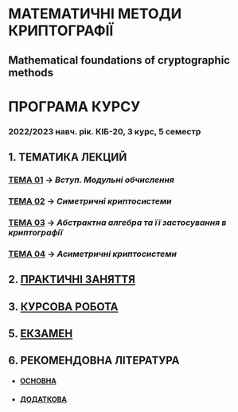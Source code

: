 # **МАТЕМАТИЧНІ МЕТОДИ КРИПТОГРАФІЇ**
## Mathematical foundations of cryptographic methods
# ПРОГРАМА КУРСУ
### 2022/2023 навч. рік. КІБ-20, 3 курс, 5 семестр

## 1. **ТЕМАТИКА ЛЕКЦИЙ**  
### [**ТЕМА 01**](/1_LEC/Modulo_1/Lec_Mod_1.md) -> *Вступ. Модульні обчислення*
### [**ТЕМА 02**](/1_LEC/Modulo_2/Lec_Mod_2.md) -> *Симетричні криптосистеми*
### [**ТЕМА 03**](/1_LEC/Modulo_3/Lec_Mod_3.md) -> *Абстрактна алгебра та її застосування в криптографії*
### [**ТЕМА 04**](/1_LEC/Modulo_4/Lec_Mod_4.md) -> *Асиметричні криптосистеми*

## 2. [**ПРАКТИЧНІ ЗАНЯТТЯ**](/2_PRACKT/Prackt_Work_.md)

## 3. [**КУРСОВА РОБОТА**](/3_Curs_Work/Curs_Work_Descript.md)

## 5. [**ЕКЗАМЕН**](/4_EXAM/Exam_Descript.md)

## 6. **РЕКОМЕНДОВНА ЛІТЕРАТУРА**
- #### [**ОСНОВНА**](/1_LEC/Lit_Main.md)
- #### [**ДОДАТКОВА**](/1_LEC/Lit_Add.md)
